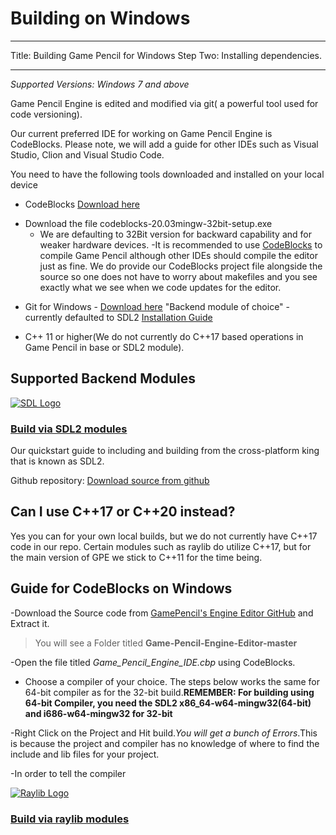 # Building on Windows

---

Title: Building Game Pencil for Windows
Step Two: Installing dependencies.

---

_Supported Versions: Windows 7 and above_

Game Pencil Engine is edited and modified via git( a powerful tool used for code versioning).

Our current preferred IDE for working on Game Pencil Engine is CodeBlocks. Please note, we will add a guide for other IDEs such as Visual Studio, Clion and Visual Studio Code.

You need to have the following tools downloaded and installed on your local device

- CodeBlocks [Download here](http://www.codeblocks.org/downloads/binaries/)

* Download the file codeblocks-20.03mingw-32bit-setup.exe
  - We are defaulting to 32Bit version for backward capability and for weaker hardware devices.
    -It is recommended to use [CodeBlocks](http://www.codeblocks.org/) to compile Game Pencil although other IDEs should compile the editor just as fine. We do provide our CodeBlocks project file alongside the source so one does not have to worry about makefiles and you see exactly what we see when we code updates for the editor.

- Git for Windows - [Download here](https://gitforwindows.org/)
  "Backend module of choice" - currently defaulted to SDL2 [Installation Guide](https://docs.gamepencil.net/docs/modules/SDL2)

- C++ 11 or higher(We do not currently do C++17 based operations in Game Pencil in base or SDL2 module).

## Supported Backend Modules

[![SDL Logo](https://olddocs.gamepencil.net/wp-content/uploads/sites/6/2021/03/SDL_logo.png)](https://olddocs.gamepencil.net/including-sdl2-modules/)

### [Build via SDL2 modules](https://docs.gamepencil.net/modules/SDL2)

Our quickstart guide to including and building from the cross-platform king that is known as SDL2.

Github repository: [Download source from github](https://github.com/pawbyte/gpe-sdl2)

## Can I use C++17 or C++20 instead?

Yes you can for your own local builds, but we do not currently have C++17 code in our repo. Certain modules such as raylib do utilize C++17, but for the main version of GPE we stick to C++11 for the time being.

## Guide for CodeBlocks on Windows

-Download the Source code from [GamePencil's Engine Editor GitHub](https://github.com/pawbyte/Game-Pencil-Engine-Editor) and Extract it.
> You will see a Folder titled **Game-Pencil-Engine-Editor-master**

-Open the file titled _Game_Pencil_Engine_IDE.cbp_ using CodeBlocks.

[](https://github.com/Quantum-HG/gpe-docs/blob/681810dc8f8b3c13272cb9d154a401fc9f892e87/docs/quick-start-guide/wind_tut_img/1.png)

- Choose a compiler of your choice. The steps below works the same for 64-bit compiler as for the 32-bit build.**REMEMBER: For building using 64-bit Compiler, you need the SDL2 x86_64-w64-mingw32(64-bit) and i686-w64-mingw32 for 32-bit**  

-Right Click on the Project and Hit build._You will get a bunch of Errors_.This is because the project and compiler has no knowledge of where to find the include and lib files for your project.

-In order to tell the compiler 



[![Raylib Logo](https://olddocs.gamepencil.net/wp-content/uploads/sites/6/2021/03/raylib_logo.png)](https://olddocs.gamepencil.net/including-raylib-module/)

### [Build via raylib modules](https://docs.gamepencil.net/modules/raylib)
